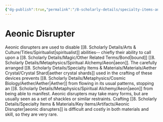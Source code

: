 ```yaml
---
{"dg-publish":true,"permalink":"/8-scholarly-details/specialty-items-and-materials/key-items/artifacts/aeonic-disrupter/","noteIcon":""}
---
```


# Aeonic Disrupter

Aeonic disrupters are used to disable [[8. Scholarly Details/Arts & Culture/Titles/Spiritualist\|spiritualist]] abilities-- chiefly their ability to call upon a [[8. Scholarly Details/Magic/Other Related Terms/Bond\|bound]] [[8. Scholarly Details/Metaphysics/Spiritual Alchemy/Aeon\|aeon]]. The carefully arranged [[8. Scholarly Details/Specialty Items & Materials/Materials/Aether Crystal/Crystal Shard\|aether crystal shards]] used in the crafting of these devices prevents [[8. Scholarly Details/Metaphysics/Cosmic Biology/Aether/Aether\|Aether]] from flowing in its usual patterns, stopping an [[8. Scholarly Details/Metaphysics/Spiritual Alchemy/Aeon\|aeon]] from being able to manifest. Aeonic disrupters may take many forms, but are usually seen as a set of shackles or similar restraints. Crafting [[8. Scholarly Details/Specialty Items & Materials/Key Items/Artifacts/Aeonic Disrupter\|aeonic disrupters]] is difficult and costly in both materials and skill, so they are very rare.